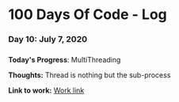 # 100 Days Of Code - Log

### Day 10: July 7, 2020
##### 

**Today's Progress**: MultiThreading

**Thoughts:** Thread is nothing but the sub-process

**Link to work:** [Work link](https://github.com/pppatil7/100-days-of-code/commit/cbb7dcbebc3d15faff329d85c19e9c82ac4f8d3c)


